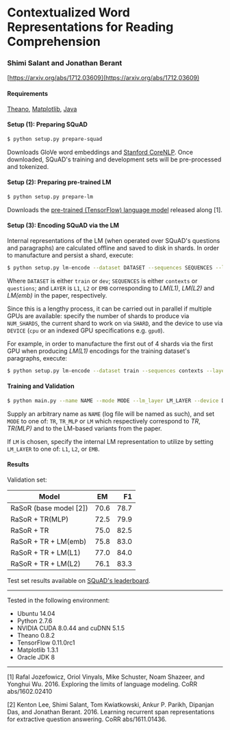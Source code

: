
# Contextualized Word Representations for Reading Comprehension
### Shimi Salant and Jonathan Berant
[https://arxiv.org/abs/1712.03609](https://arxiv.org/abs/1712.03609)

#### Requirements

[Theano](http://deeplearning.net/software/theano/install.html), [Matplotlib](http://matplotlib.org/), [Java](https://www.oracle.com/java/index.html)

#### Setup (1): Preparing SQuAD

```bash
$ python setup.py prepare-squad
```
Downloads GloVe word embeddings and [Stanford CoreNLP](https://stanfordnlp.github.io/CoreNLP/).
Once downloaded, SQuAD's training and development sets will be pre-processed and tokenized.<br />


#### Setup (2): Preparing pre-trained LM

```bash
$ python setup.py prepare-lm
```
Downloads the [pre-trained (TensorFlow) language model](https://github.com/tensorflow/models/tree/master/research/lm_1b) released along [1].


#### Setup (3): Encoding SQuAD via the LM

Internal representations of the LM (when operated over SQuAD's questions and paragraphs) are calculated offline and saved to disk in shards.
In order to manufacture and persist a shard, execute:

```bash
$ python setup.py lm-encode --dataset DATASET --sequences SEQUENCES --layer LAYER --num_shards NUM_SHARDS --shard SHARD --device DEVICE 
```
Where `DATASET` is either `train` or `dev`; `SEQUENCES` is either `contexts` or `questions`; and `LAYER` is `L1`, `L2` or `EMB` corresponding to _LM(L1)_, _LM(L2)_ and _LM(emb)_ in the paper, respectively.

Since this is a lengthy process, it can be carried out in parallel if multiple GPUs are available: specify the number of shards to produce via `NUM_SHARDS`, the current shard to work on via `SHARD`, and the device to use via `DEVICE` (`cpu` or an indexed GPU specifications e.g. `gpu0`).

For example, in order to manufacture the first out of 4 shards via the first GPU when producing  _LM(L1)_ encodings for the training dataset's paragraphs, execute:

```bash
$ python setup.py lm-encode --dataset train --sequences contexts --layer L1 --num_shards 4 --shard 1 --device gpu0 
```


#### Training and Validation

```bash
$ python main.py --name NAME --mode MODE --lm_layer LM_LAYER --device DEVICE
```
Supply an arbitrary name as `NAME` (log file will be named as such), and set `MODE` to one of: `TR`, `TR_MLP` or `LM` which respectively correspond to _TR_, _TR(MLP)_ and to the LM-based variants from the paper.

If `LM` is chosen, specify the internal LM representation to utilize by setting `LM_LAYER` to one of: `L1`, `L2`, or `EMB`.


#### Results

Validation set:

| Model                      | EM   | F1   |
| -------------------------- |:----:| ----:|
| RaSoR (base model [2])     | 70.6 | 78.7 |
| RaSoR + TR(MLP)            | 72.5 | 79.9 |
| RaSoR + TR                 | 75.0 | 82.5 |
| RaSoR + TR + LM(emb)       | 75.8 | 83.0 |
| RaSoR + TR + LM(L1)        | 77.0 | 84.0 |
| RaSoR + TR + LM(L2)        | 76.1 | 83.3 |

Test set results available on [SQuAD's leaderboard](https://rajpurkar.github.io/SQuAD-explorer/).

---

Tested in the following environment:

* Ubuntu 14.04
* Python 2.7.6
* NVIDIA CUDA 8.0.44 and cuDNN 5.1.5
* Theano 0.8.2
* TensorFlow 0.11.0rc1
* Matplotlib 1.3.1
* Oracle JDK 8

---

[1] Rafal Jozefowicz, Oriol Vinyals, Mike Schuster, Noam Shazeer, and Yonghui Wu. 2016. Exploring the limits of language modeling. CoRR abs/1602.02410

[2] Kenton Lee, Shimi Salant, Tom Kwiatkowski, Ankur P. Parikh, Dipanjan Das, and Jonathan Berant. 2016. Learning recurrent span representations for extractive question answering. CoRR abs/1611.01436.

